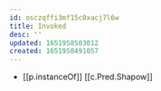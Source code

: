 ```yaml
---
id: osczqffi3mf15c0xacj7l6w
title: Invoked
desc: ''
updated: 1651958503012
created: 1651958491057
---
```



- [[p.instanceOf]] [[c.Pred.Shapow]]
